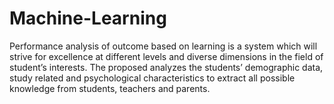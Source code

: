 # Machine-Learning
Performance analysis of outcome based on learning is a system which will strive for excellence at different levels and diverse dimensions in the field of student’s interests.
The proposed analyzes the students’ demographic data, study related and psychological characteristics to extract all possible knowledge from students, teachers and parents.
